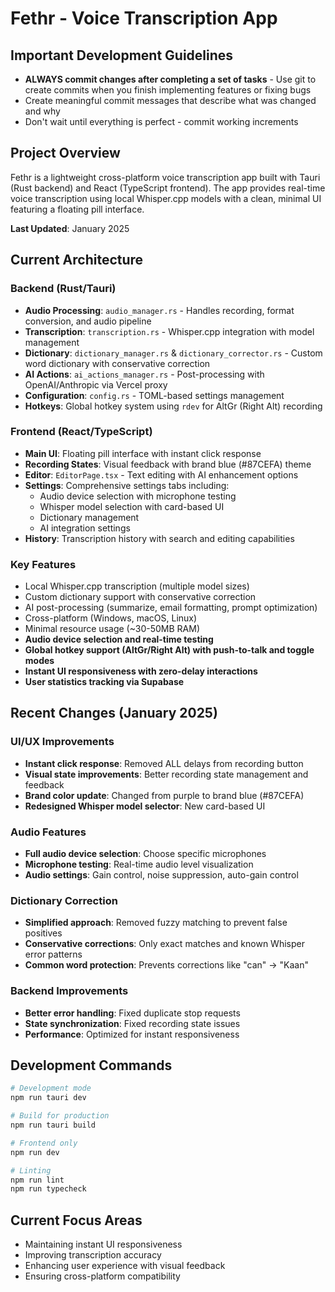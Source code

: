 # Fethr - Voice Transcription App

## Important Development Guidelines
- **ALWAYS commit changes after completing a set of tasks** - Use git to create commits when you finish implementing features or fixing bugs
- Create meaningful commit messages that describe what was changed and why
- Don't wait until everything is perfect - commit working increments

## Project Overview
Fethr is a lightweight cross-platform voice transcription app built with Tauri (Rust backend) and React (TypeScript frontend). The app provides real-time voice transcription using local Whisper.cpp models with a clean, minimal UI featuring a floating pill interface.

**Last Updated**: January 2025

## Current Architecture

### Backend (Rust/Tauri)
- **Audio Processing**: `audio_manager.rs` - Handles recording, format conversion, and audio pipeline
- **Transcription**: `transcription.rs` - Whisper.cpp integration with model management
- **Dictionary**: `dictionary_manager.rs` & `dictionary_corrector.rs` - Custom word dictionary with conservative correction
- **AI Actions**: `ai_actions_manager.rs` - Post-processing with OpenAI/Anthropic via Vercel proxy
- **Configuration**: `config.rs` - TOML-based settings management
- **Hotkeys**: Global hotkey system using `rdev` for AltGr (Right Alt) recording

### Frontend (React/TypeScript)
- **Main UI**: Floating pill interface with instant click response
- **Recording States**: Visual feedback with brand blue (#87CEFA) theme
- **Editor**: `EditorPage.tsx` - Text editing with AI enhancement options
- **Settings**: Comprehensive settings tabs including:
  - Audio device selection with microphone testing
  - Whisper model selection with card-based UI
  - Dictionary management
  - AI integration settings
- **History**: Transcription history with search and editing capabilities

### Key Features
- Local Whisper.cpp transcription (multiple model sizes)
- Custom dictionary support with conservative correction
- AI post-processing (summarize, email formatting, prompt optimization)
- Cross-platform (Windows, macOS, Linux)
- Minimal resource usage (~30-50MB RAM)
- **Audio device selection and real-time testing**
- **Global hotkey support (AltGr/Right Alt) with push-to-talk and toggle modes**
- **Instant UI responsiveness with zero-delay interactions**
- **User statistics tracking via Supabase**

## Recent Changes (January 2025)

### UI/UX Improvements
- **Instant click response**: Removed ALL delays from recording button
- **Visual state improvements**: Better recording state management and feedback
- **Brand color update**: Changed from purple to brand blue (#87CEFA)
- **Redesigned Whisper model selector**: New card-based UI

### Audio Features
- **Full audio device selection**: Choose specific microphones
- **Microphone testing**: Real-time audio level visualization
- **Audio settings**: Gain control, noise suppression, auto-gain control

### Dictionary Correction
- **Simplified approach**: Removed fuzzy matching to prevent false positives
- **Conservative corrections**: Only exact matches and known Whisper error patterns
- **Common word protection**: Prevents corrections like "can" → "Kaan"

### Backend Improvements
- **Better error handling**: Fixed duplicate stop requests
- **State synchronization**: Fixed recording state issues
- **Performance**: Optimized for instant responsiveness

## Development Commands
```bash
# Development mode
npm run tauri dev

# Build for production
npm run tauri build

# Frontend only
npm run dev

# Linting
npm run lint
npm run typecheck
```

## Current Focus Areas
- Maintaining instant UI responsiveness
- Improving transcription accuracy
- Enhancing user experience with visual feedback
- Ensuring cross-platform compatibility